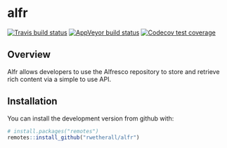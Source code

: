 # alfr

[![Travis build status](https://travis-ci.org/rwetherall/alfr.svg?branch=master)](https://travis-ci.org/rwetherall/alfr)
[![AppVeyor build status](https://ci.appveyor.com/api/projects/status/github/rwetherall/alfr?branch=master&svg=true)](https://ci.appveyor.com/project/rwetherall/alfr)
[![Codecov test coverage](https://codecov.io/gh/rwetherall/alfr/branch/master/graph/badge.svg)](https://codecov.io/gh/rwetherall/alfr?branch=master)

## Overview

Alfr allows developers to use the Alfresco repository to store and retrieve rich content via a simple to use API.

## Installation

You can install the development version from github with:

```r
# install.packages("remotes")
remotes::install_github("rwetherall/alfr")
```
